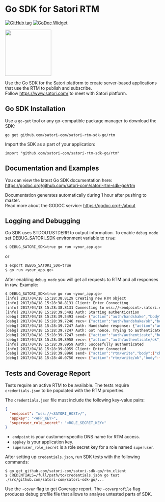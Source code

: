 Go SDK for Satori RTM
============================================================

[![GitHub tag](https://img.shields.io/github/tag/satori-com/satori-rtm-sdk-go.svg)]() [![GoDoc Widget]][GoDoc]

<img src="https://cdn.satori.com/assets/utilities/Satori_Landscape_Logo_LightBckgnd.png" height="150">

Use the Go SDK for the Satori platform to create server-based applications that use the RTM to publish and subscribe.  
Follow https://www.satori.com/ to meet with Satori platform.

## Go SDK Installation

Use a `go-get` tool or any go-compatible package manager to download the SDK:
```
go get github.com/satori-com/satori-rtm-sdk-go/rtm
```

Import the SDK as a part of your application:
```
import "github.com/satori-com/satori-rtm-sdk-go/rtm"
```

## Documentation and Examples

You can view the latest Go SDK documentation here:
https://godoc.org/github.com/satori-com/satori-rtm-sdk-go/rtm

Documentation generates automatically during 1 hour after pushing to master.  
Read more about the GODOC service: https://godoc.org/-/about

## Logging and Debugging

Go SDK uses STDOUT/STDERR to output information. To enable `debug mode` 
set DEBUG_SATORI_SDK environment variable to `true`:
```bash
$ DEBUG_SATORI_SDK=true go run <your_app.go>
```
or 
```bash
$ export DEBUG_SATORI_SDK=true
$ go run <your_app.go>
```

After enabling `debug mode` you will get all requests to RTM and all responses in raw. Example:
```bash
$ DEBUG_SATORI_SDK=true go run <your_app.go>
[info] 2017/04/18 15:28:38.8129 Creating new RTM object
[info] 2017/04/18 15:28:38.8131 Client: Enter Connecting
[info] 2017/04/18 15:28:38.8131 Connecting to wss://<endpoint>.satori.com
[info] 2017/04/18 15:28:39.5492 Auth: Starting authentication
[debg] 2017/04/18 15:28:39.5493 send> {"action":"auth/handshake","body":{"method":"role_secret","data":{"role":"<role>"}},"id":1}
[debg] 2017/04/18 15:28:39.7246 recv< {"action":"auth/handshake/ok","body":{"data":{"nonce":"<nonce>"}},"id":1}
[debg] 2017/04/18 15:28:39.7247 Auth: Handshake response: {"action":"auth/handshake/ok","body":{"data":{"nonce":"<nonce>"}},"id":1}
[debg] 2017/04/18 15:28:39.7247 Auth: Got nonce. Trying to authenticate
[debg] 2017/04/18 15:28:39.7247 send> {"action":"auth/authenticate","body":{"method":"role_secret","credentials":{"hash":"<generated_hash>"}},"id":2}
[debg] 2017/04/18 15:28:39.8958 recv< {"action":"auth/authenticate/ok","body":{},"id":2}
[info] 2017/04/18 15:28:39.8959 Auth: Succesfully authenticated
[info] 2017/04/18 15:28:39.8959 Client: Enter Connected
[debg] 2017/04/18 15:28:39.8960 send> {"action":"rtm/write","body":{"channel":"channel-name","message":1},"id":3}
[debg] 2017/04/18 15:28:40.0750 recv< {"action":"rtm/write/ok","body":{"position":"1492522119:0"},"id":3}
```

## Tests and Coverage Report

Tests require an active RTM to be available. The tests require `credentials.json` to be populated with the RTM properties.

The `credentials.json` file must include the following key-value pairs:
```json
{
  "endpoint": "wss://<SATORI_HOST>/",
  "appkey": "<APP_KEY>",
  "superuser_role_secret": "<ROLE_SECRET_KEY>"
}
```
- `endpoint` is your customer-specific DNS name for RTM access.
- `appkey` is your application key.
- `superuser_role_secret` is a role secret key for a role named `superuser`.

After setting up `credentials.json`, run SDK tests with the following commands:
```
$ go get github.com/satori-com/satori-sdk-go/rtm_client
$ CREDENTIALS=/full/path/to/credentials.json go test ./src/github.com/satori-com/satori-sdk-go/...
```

Use the `-cover` flag to get Coverage report. The `-coverprofile` flag produces debug profile file that
allows to analyse untested parts of SDK.

[GoDoc]: https://godoc.org/github.com/satori-com/satori-rtm-sdk-go/rtm
[GoDoc Widget]: https://godoc.org/github.com/satori-com/satori-rtm-sdk-go/rtm?status.svg
[logo]: https://cdn.satori.com/assets/utilities/Satori_Landscape_Logo_LightBckgnd.png "Satori"

